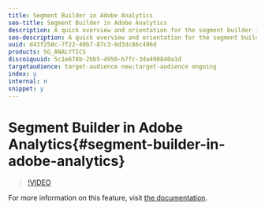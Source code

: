 ```yaml
---
title: Segment Builder in Adobe Analytics
seo-title: Segment Builder in Adobe Analytics
description: A quick overview and orientation for the segment builder in Adobe Analytics.
seo-description: A quick overview and orientation for the segment builder in Adobe Analytics.
uuid: d43f258c-7f22-40b7-87c3-8d3dc86c496d
products: SG_ANALYTICS
discoiquuid: 5c1e678b-2bb5-4950-b7fc-3da490840a1d
targetaudience: target-audience new;target-audience ongoing
index: y
internal: n
snippet: y
---
```


# Segment Builder in Adobe Analytics{#segment-builder-in-adobe-analytics}

>[!VIDEO](https://video.tv.adobe.com/v/25404/?quality=12)

For more information on this feature, visit [the documentation](https://marketing.adobe.com/resources/help/en_US/analytics/segment/index.html?f=seg_build_ui).
